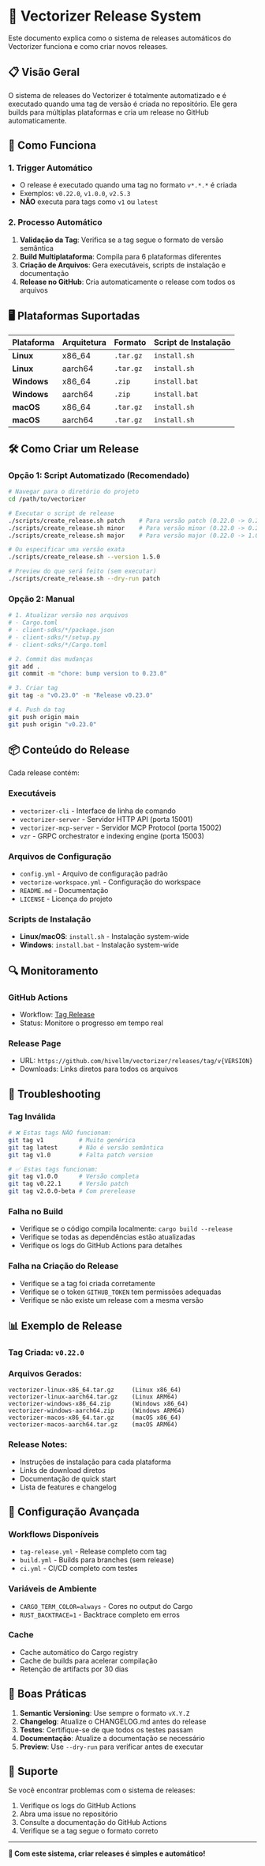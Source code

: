# 🚀 Vectorizer Release System

Este documento explica como o sistema de releases automáticos do Vectorizer funciona e como criar novos releases.

## 📋 **Visão Geral**

O sistema de releases do Vectorizer é totalmente automatizado e é executado quando uma tag de versão é criada no repositório. Ele gera builds para múltiplas plataformas e cria um release no GitHub automaticamente.

## 🔄 **Como Funciona**

### 1. **Trigger Automático**
- O release é executado quando uma tag no formato `v*.*.*` é criada
- Exemplos: `v0.22.0`, `v1.0.0`, `v2.5.3`
- **NÃO** executa para tags como `v1` ou `latest`

### 2. **Processo Automático**
1. **Validação da Tag**: Verifica se a tag segue o formato de versão semântica
2. **Build Multiplataforma**: Compila para 6 plataformas diferentes
3. **Criação de Arquivos**: Gera executáveis, scripts de instalação e documentação
4. **Release no GitHub**: Cria automaticamente o release com todos os arquivos

## 🖥️ **Plataformas Suportadas**

| Plataforma | Arquitetura | Formato | Script de Instalação |
|------------|-------------|---------|---------------------|
| **Linux** | x86_64 | `.tar.gz` | `install.sh` |
| **Linux** | aarch64 | `.tar.gz` | `install.sh` |
| **Windows** | x86_64 | `.zip` | `install.bat` |
| **Windows** | aarch64 | `.zip` | `install.bat` |
| **macOS** | x86_64 | `.tar.gz` | `install.sh` |
| **macOS** | aarch64 | `.tar.gz` | `install.sh` |

## 🛠️ **Como Criar um Release**

### **Opção 1: Script Automatizado (Recomendado)**

```bash
# Navegar para o diretório do projeto
cd /path/to/vectorizer

# Executar o script de release
./scripts/create_release.sh patch    # Para versão patch (0.22.0 -> 0.22.1)
./scripts/create_release.sh minor    # Para versão minor (0.22.0 -> 0.23.0)
./scripts/create_release.sh major    # Para versão major (0.22.0 -> 1.0.0)

# Ou especificar uma versão exata
./scripts/create_release.sh --version 1.5.0

# Preview do que será feito (sem executar)
./scripts/create_release.sh --dry-run patch
```

### **Opção 2: Manual**

```bash
# 1. Atualizar versão nos arquivos
# - Cargo.toml
# - client-sdks/*/package.json
# - client-sdks/*/setup.py
# - client-sdks/*/Cargo.toml

# 2. Commit das mudanças
git add .
git commit -m "chore: bump version to 0.23.0"

# 3. Criar tag
git tag -a "v0.23.0" -m "Release v0.23.0"

# 4. Push da tag
git push origin main
git push origin "v0.23.0"
```

## 📦 **Conteúdo do Release**

Cada release contém:

### **Executáveis**
- `vectorizer-cli` - Interface de linha de comando
- `vectorizer-server` - Servidor HTTP API (porta 15001)
- `vectorizer-mcp-server` - Servidor MCP Protocol (porta 15002)
- `vzr` - GRPC orchestrator e indexing engine (porta 15003)

### **Arquivos de Configuração**
- `config.yml` - Arquivo de configuração padrão
- `vectorize-workspace.yml` - Configuração do workspace
- `README.md` - Documentação
- `LICENSE` - Licença do projeto

### **Scripts de Instalação**
- **Linux/macOS**: `install.sh` - Instalação system-wide
- **Windows**: `install.bat` - Instalação system-wide

## 🔍 **Monitoramento**

### **GitHub Actions**
- Workflow: [Tag Release](https://github.com/hivellm/vectorizer/actions/workflows/tag-release.yml)
- Status: Monitore o progresso em tempo real

### **Release Page**
- URL: `https://github.com/hivellm/vectorizer/releases/tag/v{VERSION}`
- Downloads: Links diretos para todos os arquivos

## 🚨 **Troubleshooting**

### **Tag Inválida**
```bash
# ❌ Estas tags NÃO funcionam:
git tag v1          # Muito genérica
git tag latest      # Não é versão semântica
git tag v1.0        # Falta patch version

# ✅ Estas tags funcionam:
git tag v1.0.0      # Versão completa
git tag v0.22.1     # Versão patch
git tag v2.0.0-beta # Com prerelease
```

### **Falha no Build**
- Verifique se o código compila localmente: `cargo build --release`
- Verifique se todas as dependências estão atualizadas
- Verifique os logs do GitHub Actions para detalhes

### **Falha na Criação do Release**
- Verifique se a tag foi criada corretamente
- Verifique se o token `GITHUB_TOKEN` tem permissões adequadas
- Verifique se não existe um release com a mesma versão

## 📊 **Exemplo de Release**

### **Tag Criada**: `v0.22.0`

### **Arquivos Gerados**:
```
vectorizer-linux-x86_64.tar.gz     (Linux x86_64)
vectorizer-linux-aarch64.tar.gz    (Linux ARM64)
vectorizer-windows-x86_64.zip      (Windows x86_64)
vectorizer-windows-aarch64.zip     (Windows ARM64)
vectorizer-macos-x86_64.tar.gz     (macOS x86_64)
vectorizer-macos-aarch64.tar.gz    (macOS ARM64)
```

### **Release Notes**:
- Instruções de instalação para cada plataforma
- Links de download diretos
- Documentação de quick start
- Lista de features e changelog

## 🔧 **Configuração Avançada**

### **Workflows Disponíveis**
- `tag-release.yml` - Release completo com tag
- `build.yml` - Builds para branches (sem release)
- `ci.yml` - CI/CD completo com testes

### **Variáveis de Ambiente**
- `CARGO_TERM_COLOR=always` - Cores no output do Cargo
- `RUST_BACKTRACE=1` - Backtrace completo em erros

### **Cache**
- Cache automático do Cargo registry
- Cache de builds para acelerar compilação
- Retenção de artifacts por 30 dias

## 📝 **Boas Práticas**

1. **Semantic Versioning**: Use sempre o formato `vX.Y.Z`
2. **Changelog**: Atualize o CHANGELOG.md antes do release
3. **Testes**: Certifique-se de que todos os testes passam
4. **Documentação**: Atualize a documentação se necessário
5. **Preview**: Use `--dry-run` para verificar antes de executar

## 🤝 **Suporte**

Se você encontrar problemas com o sistema de releases:

1. Verifique os logs do GitHub Actions
2. Abra uma issue no repositório
3. Consulte a documentação do GitHub Actions
4. Verifique se a tag segue o formato correto

---

**🎉 Com este sistema, criar releases é simples e automático!**
